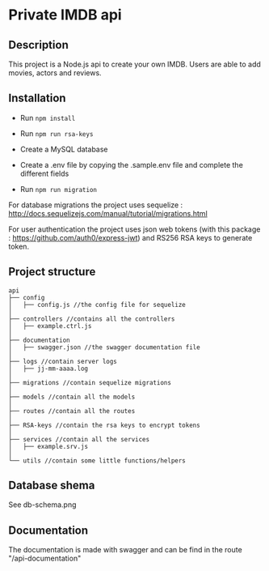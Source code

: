 # Private IMDB api

## Description

This project is a Node.js api to create your own IMDB. Users are able to add movies, actors and reviews.

## Installation

* Run ```npm install```

* Run ```npm run rsa-keys```

* Create a MySQL database

* Create a .env file by copying the .sample.env file and complete the different fields

* Run ```npm run migration```

For database migrations the project uses sequelize : http://docs.sequelizejs.com/manual/tutorial/migrations.html

For user authentication the project uses json web tokens (with this package : https://github.com/auth0/express-jwt) and RS256 RSA keys to generate token.

## Project structure

```
api
├── config
│   ├── config.js //the config file for sequelize
│
├── controllers //contains all the controllers
│   ├── example.ctrl.js
│
├── documentation
│   ├── swagger.json //the swagger documentation file
│
├── logs //contain server logs
│   ├── jj-mm-aaaa.log
│
├── migrations //contain sequelize migrations
│
├── models //contain all the models
│
├── routes //contain all the routes
│
├── RSA-keys //contain the rsa keys to encrypt tokens
│
├── services //contain all the services
│   ├── example.srv.js
│
└── utils //contain some little functions/helpers

```

## Database shema

See db-schema.png

## Documentation

The documentation is made with swagger and can be find in the route "/api-documentation"